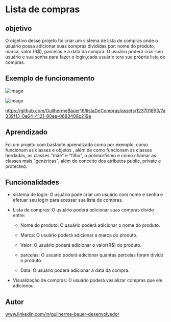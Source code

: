 # Lista de compras 

## objetivo    

O objetivo desse projeto foi criar um sistema de lista de compras onde o usuário possa adicionar suas compras
divididas por: nome do produto, marca, valor (R$), parcelas e a data da compra. O usuário poderá criar seu usuário e sua senha
para  fazer o login,cada usuário tera sua própria lista de compras.

## Exemplo de funcionamento 

![image](https://github.com/GuilhermeBauer16/listaDeCompras/assets/123701893/1662ea1d-8663-4890-8a77-48d97a6b2cb4)


![image](https://github.com/GuilhermeBauer16/listaDeCompras/assets/123701893/e2fb1ce7-96a3-434d-b75c-a40517a1f622)

https://github.com/GuilhermeBauer16/listaDeCompras/assets/123701893/7a339f13-0e64-4121-80ee-0683408c219e



## Aprendizado 
Foi um projeto com bastante aprendizado como por exemplo: como funcionam as classes e objetos
, além de como funcionam as classes herdadas, as classes "mãe" e "filho", o polimorfismo e como chamar as classes mais 
"genéricas", além do conceito dos atributos public, private e protected.

## Funcionalidades 

* sistema de login: O usuário pode criar um usuário com nome e senha e efetuar seu login para acessar sua lista de compras.
  
* Lista de compras: O usuário poderá adicionar suas compras divido entre:

    * Nome do produto: O usuário poderá adicionar o nome do produto.
 
    * Marca: O usuário poderá adicionar a marca do produto.
 
    * Valor: O usuário poderá adicionar o valor(R$) do produto.
 
    * parcelas:  O usuário poderá adicionar quantas parcelas foram divido o produto.
 
    * Data: O usuário poderá adicionar a data da compra.
 
* Visualização de compras: O usuário poderá vesializar compras que ele adicionou.

## Autor 

 www.linkedin.com/in/guilherme-bauer-desenvolvedor
